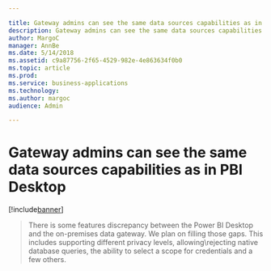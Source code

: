 ```yaml
---

title: Gateway admins can see the same data sources capabilities as in PBI Desktop
description: Gateway admins can see the same data sources capabilities as in PBI Desktop
author: MargoC
manager: AnnBe
ms.date: 5/14/2018
ms.assetid: c9a87756-2f65-4529-982e-4e863634f0b0
ms.topic: article
ms.prod: 
ms.service: business-applications
ms.technology: 
ms.author: margoc
audience: Admin

---
```

#  Gateway admins can see the same data sources capabilities as in PBI Desktop


[!include[banner](../../../../includes/banner.md)]

>   There is some features discrepancy between the Power BI Desktop and the
>   on-premises data gateway. We plan on filling those gaps. This includes
>   supporting different privacy levels, allowing\\rejecting native database
>   queries, the ability to select a scope for credentials and a few others.
